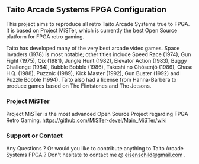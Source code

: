 ## Taito Arcade Systems FPGA Configuration

This project aims to reproduce all retro Taito Arcade Systems true to FPGA. It is based on Project MiSTer, which is currently the best Open Source platform for FPGA retro gaming.

Taito has developed many of the very best arcade video games. Space Invaders (1978) is most notable; other titles include Speed Race (1974), Gun Fight (1975), Qix (1981), Jungle Hunt (1982), Elevator Action (1983), Buggy Challenge (1984), Bubble Bobble (1986), Takeshi no Chōsenjō (1986), Chase H.Q. (1988), Puzznic (1989), Kick Master (1992), Gun Buster (1992) and Puzzle Bobble (1994). Taito also had a license from Hanna-Barbera to produce games based on The Flintstones and The Jetsons.

### Project MiSTer

Project MiSTer is the most advanced Open Source Project regarding FPGA Retro Gaming.
https://github.com/MiSTer-devel/Main_MiSTer/wiki

### Support or Contact

Any Questions ? Or would you like to contribute anything to Taito Arcade Systems FPGA ? Don't hesitate to contact me @ eisenschild@gmail.com .
